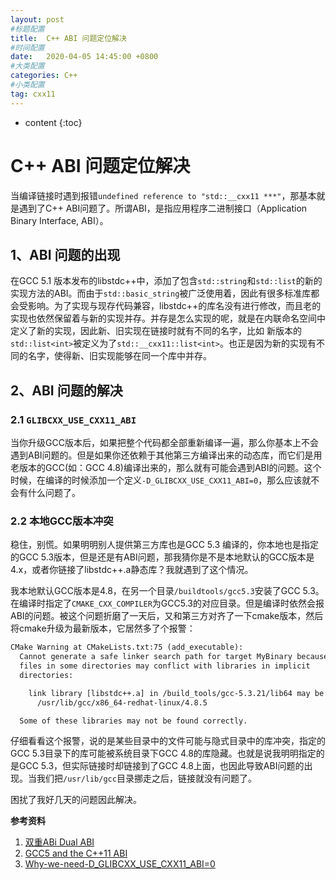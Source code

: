 ```yaml
---
layout: post
#标题配置
title:  C++ ABI 问题定位解决
#时间配置
date:   2020-04-05 14:45:00 +0800
#大类配置
categories: C++
#小类配置
tag: cxx11
---
```


* content
{:toc}


# C++ ABI 问题定位解决
当编译链接时遇到报错`undefined reference to "std::__cxx11 ***"`，那基本就是遇到了C++ ABI问题了。所谓ABI，是指应用程序二进制接口（Application Binary Interface, ABI）。

## 1、ABI 问题的出现
在GCC 5.1 版本发布的libstdc++中，添加了包含`std::string`和`std::list`的新的实现方法的ABI。而由于`std::basic_string`被广泛使用着，因此有很多标准库都会受影响。为了实现与现存代码兼容，libstdc++的库名没有进行修改，而且老的实现也依然保留着与新的实现并存。并存是怎么实现的呢，就是在内联命名空间中定义了新的实现，因此新、旧实现在链接时就有不同的名字，比如 新版本的`std::list<int>`被定义为了`std::__cxx11::list<int>`。也正是因为新的实现有不同的名字，使得新、旧实现能够在同一个库中并存。

## 2、ABI 问题的解决
### 2.1 `GLIBCXX_USE_CXX11_ABI`
当你升级GCC版本后，如果把整个代码都全部重新编译一遍，那么你基本上不会遇到ABI问题的。但是如果你还依赖于其他第三方编译出来的动态库，而它们是用老版本的GCC(如：GCC 4.8)编译出来的，那么就有可能会遇到ABI的问题。这个时候，在编译的时候添加一个定义`-D_GLIBCXX_USE_CXX11_ABI=0`，那么应该就不会有什么问题了。

### 2.2 本地GCC版本冲突
稳住，别慌。如果明明别人提供第三方库也是GCC 5.3 编译的，你本地也是指定的GCC 5.3版本，但是还是有ABI问题，那我猜你是不是本地默认的GCC版本是4.x，或者你链接了libstdc++.a静态库？我就遇到了这个情况。

我本地默认GCC版本是4.8，在另一个目录`/buildtools/gcc5.3`安装了GCC 5.3。在编译时指定了`CMAKE_CXX_COMPILER`为GCC5.3的对应目录。但是编译时依然会报ABI的问题。被这个问题折磨了一天后，又和第三方对齐了一下cmake版本，然后将cmake升级为最新版本，它居然多了个报警：

```txt
CMake Warning at CMakeLists.txt:75 (add_executable):
  Cannot generate a safe linker search path for target MyBinary because
  files in some directories may conflict with libraries in implicit
  directories:

    link library [libstdc++.a] in /build_tools/gcc-5.3.21/lib64 may be hidden by files in:
      /usr/lib/gcc/x86_64-redhat-linux/4.8.5

  Some of these libraries may not be found correctly.
```

仔细看看这个报警，说的是某些目录中的文件可能与隐式目录中的库冲突，指定的GCC 5.3目录下的库可能被系统目录下GCC 4.8的库隐藏。也就是说我明明指定的是GCC 5.3，但实际链接时却链接到了GCC 4.8上面，也因此导致ABI问题的出现。当我们把`/usr/lib/gcc`目录挪走之后，链接就没有问题了。

困扰了我好几天的问题因此解决。

**参考资料**  
1. [双重ABi Dual ABI](https://gcc.gnu.org/onlinedocs/libstdc++/manual/using_dual_abi.html)  
2. [GCC5 and the C++11 ABI](https://developers.redhat.com/blog/2015/02/05/gcc5-and-the-c11-abi/)  
3. [Why-we-need-D_GLIBCXX_USE_CXX11_ABI=0](http://litaotju.github.io/c++/2019/02/24/Why-we-need-D_GLIBCXX_USE_CXX11_ABI=0/)
